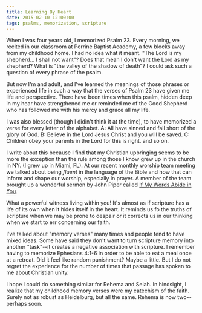 ```yaml
---
title: Learning By Heart
date: 2015-02-10 12:00:00
tags: psalms, memorization, scripture
---
```

When I was four years old, I memorized Psalm 23. Every morning, we recited in our classroom at Perrine Baptist Academy, a few blocks away from my childhood home. I had no idea what it meant. "The Lord is my shepherd... I shall not want"? Does that mean I don't want the Lord as my shepherd? What is "the valley of the shadow of death"? I could ask such a question of every phrase of the psalm.

But now I'm and adult, and I've learned the meanings of those phrases or experienced life in such a way that the verses of Psalm 23 have given me life and perspective. There have been times when this psalm, hidden deep in my hear have strengthened me or reminded me of the Good Shepherd who has followed me with his mercy and grace all my life. 

I was also blessed (though I didin't think it at the time), to have memorized a verse for every letter of the alphabet. A: All have sinned and fall short of the glory of God. B: Believe in the Lord Jesus Christ and you will be saved. C: Children obey your parents in the Lord for this is right. and so on. 

I write about this because I find that my Christian upbringing seems to be more the exception than the rule among those I know grew up in the church in NY. (I grew up in Miami, FL). At our recent monthly worship team meeting we talked about being *fluent* in the language of the Bible and how that can inform and shape our worship, especially in prayer. A member of the team brought up a wonderful sermon by John Piper called [If My Words Abide in You](http://www.desiringgod.org/sermons/if-my-words-abide-in-you--2).

What a powerful witness living within you! It's almost as if scripture has a life of its own when it hides itself in the heart. It reminds us fo the truths of scripture when we may be prone to despair or it corrects us in our thinking when we start to err concerning our faith.

I've talked about "memory verses" many times and people tend to have mixed ideas. Some have said they don't want to turn scripture memory into another "task"--it creates a negative association with scripture. I remember having to memorize Ephesians 4:1-6 in order to be able to eat a meal once at a retreat. Did it feel like random punishment? Maybe a little. But I do not regret the experience for the number of times that passage has spoken to me about Christian unity.

I hope I could do something similar for Rehema and Selah. In hindsight, I realize that my childhood memory verses were my catechism of the faith. Surely not as robust as Heidelburg, but all the same. Rehema is now two--perhaps soon.
